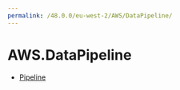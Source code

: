 ```yaml
---
permalink: /48.0.0/eu-west-2/AWS/DataPipeline/
---
```


# AWS.DataPipeline



* [Pipeline](Pipeline.md)